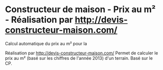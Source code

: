 Constructeur de maison - Prix au m² - Réalisation par http://devis-constructeur-maison.com/
======

Calcul automatique du prix au m² pour la

Réalisation par http://devis-constructeur-maison.com/
Permet de calculer le prix au m² (basé sur les chiffres de l'année 2013) d'un terrain. Basé sur le CP.
